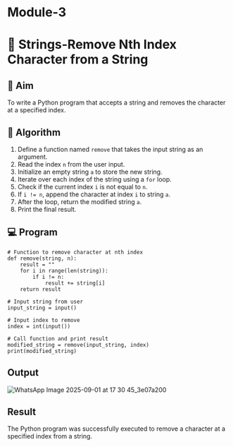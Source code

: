 # Module-3
# 🧹 Strings-Remove Nth Index Character from a String

## 🎯 Aim
To write a Python program that accepts a string and removes the character at a specified index.

## 🧠 Algorithm
1. Define a function named `remove` that takes the input string as an argument.
2. Read the index `n` from the user input.
3. Initialize an empty string `a` to store the new string.
4. Iterate over each index of the string using a `for` loop.
5. Check if the current index `i` is not equal to `n`.
6. If `i != n`, append the character at index `i` to string `a`.
7. After the loop, return the modified string `a`.
8. Print the final result.

## 💻 Program
```
# Function to remove character at nth index
def remove(string, n):
    result = ""
    for i in range(len(string)):
        if i != n:
            result += string[i]
    return result

# Input string from user
input_string = input()

# Input index to remove
index = int(input())

# Call function and print result
modified_string = remove(input_string, index)
print(modified_string)
```
## Output
![WhatsApp Image 2025-09-01 at 17 30 45_3e07a200](https://github.com/user-attachments/assets/3775bacd-c2a6-400d-8798-04d4d70779e4)


## Result
The Python program was successfully executed to remove a character at a specified index from a string.
